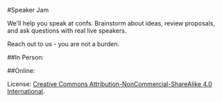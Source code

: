 #Speaker Jam

We'll help you speak at confs. Brainstorm about ideas, review proposals, and ask questions with real live speakers. 

Reach out to us - you are not a burden.

##In Person:



##Online:

License: [Creative Commons Attribution-NonCommercial-ShareAlike 4.0 International](LICENSE.html).

